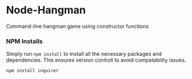 # **Node-Hangman**
Command-line hangman game using constructor functions
### NPM Installs
Simply run `npm install` to install all the necessary packages and dependencies. This ensures version controll to avoid compatability issues.
```
npm install inquirer
```
